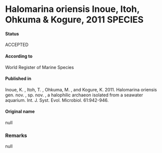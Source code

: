 # Halomarina oriensis Inoue, Itoh, Ohkuma & Kogure, 2011 SPECIES

#### Status
ACCEPTED

#### According to
World Register of Marine Species

#### Published in
Inoue, K. , Itoh, T. , Ohkuma, M. , and Kogure, K. 2011. Halomarina oriensis gen. nov. , sp. nov. , a halophilic archaeon isolated from a seawater aquarium. Int. J. Syst. Evol. Microbiol. 61:942-946.

#### Original name
null

### Remarks
null